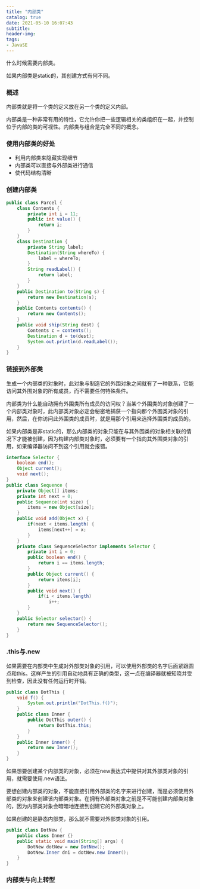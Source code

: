 ```yaml
---
title: "内部类"
catalog: true
date: 2021-05-10 16:07:43
subtitle:
header-img:
tags:
- JavaSE
---
```


什么时候需要内部类。

如果内部类是static的，其创建方式有何不同。

### 概述

内部类就是将一个类的定义放在另一个类的定义内部。

内部类是一种非常有用的特性，它允许你把一些逻辑相关的类组织在一起，并控制位于内部的类的可视性。内部类与组合是完全不同的概念。

### 使用内部类的好处

- 利用内部类来隐藏实现细节
- 内部类可以直接与外部类进行通信
- 使代码结构清晰

### 创建内部类

```java
public class Parcel {
    class Contents {
        private int i = 11;
        public int value() {
            return i;
        }
    }
    class Destination {
        private String label;
        Destination(String whereTo) {
            label = whereTo;
        }
        String readLabel() {
            return label;
        }
    }
    public Destination to(String s) {
        return new Destination(s);
    }
    public Contents contents() {
        return new Contents();
    }
    public void ship(String dest) {
        Contents c = contents();
        Destination d = to(dest);
        System.out.println(d.readLabel());
    }
}
```

### 链接到外部类

生成一个内部类的对象时，此对象与制造它的外围对象之间就有了一种联系，它能访问其外围对象的所有成员，而不需要任何特殊条件。

内部类为什么能自动拥有外围类所有成员的访问权？当某个外围类的对象创建了一个内部类对象时，此内部类对象必定会秘密地捕获一个指向那个外围类对象的引用，然后，在你访问此外围类的成员时，就是用那个引用来选择外围类的成员的。

如果内部类是非static的，那么内部类的对象只能在与其外围类的对象相关联的情况下才能被创建，因为构建内部类对象时，必须要有一个指向其外围类对象的引用，如果编译器访问不到这个引用就会报错。

```java
interface Selector {
    boolean end();
    Object current();
    void next();
}
public class Sequence {
    private Object[] items;
    private int next = 0;
    public Sequence(int size) {
        items = new Object[size];
    }
    public void add(Object x) {
        if(next < items.length) {
            items[next++] = x;
        }
    }
    private class SequenceSelector implements Selector {
        private int i = 0;
        public boolean end() {
            return i == items.length;
        }
        public Object current() {
            return items[i];
        }
        public void next() {
            if(i < items.length)
                i++;
        }
    }
    public Selector selector() {
        return new SequenceSelector();
    }
}
```

### .this与.new

如果需要在内部类中生成对外部类对象的引用，可以使用外部类的名字后面紧跟圆点和this。这样产生的引用自动地具有正确的类型，这一点在编译器就被知晓并受到检查，因此没有任何运行时开销。

```java
public class DotThis {
    void f() {
        System.out.println("DotThis.f()");
    }
    public class Inner {
        public DotThis outer() {
            return DotThis.this;
        }
    }
    public Inner inner() {
        return new Inner();
    }
}
```

如果想要创建某个内部类的对象，必须在new表达式中提供对其外部类对象的引用，就需要使用.new语法。

要想创建内部类的对象，不能直接引用外部类的名字来进行创建，而是必须使用外部类的对象来创建该内部类对象。在拥有外部类对象之前是不可能创建内部类对象的，因为内部类对象会暗暗地连接到创建它的外部类对象上。

如果创建的是静态内部类，那么就不需要对外部类对象的引用。

```java
public class DotNew {
    public class Inner {}
    public static void main(String[] args) {
        DotNew dotNew = new DotNew();
        DotNew.Inner dni = dotNew.new Inner();
    }
}
```

### 内部类与向上转型